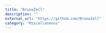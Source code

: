 ```yaml
---
title: "BrunoZell"
description: ""
external_url: "https://github.com/BrunoZell"
category: "Miscellaneous"
---
```

